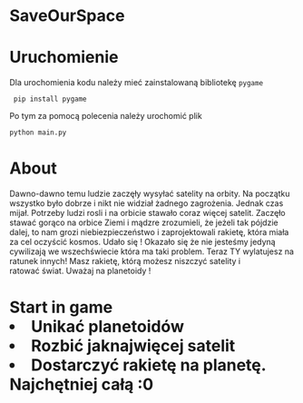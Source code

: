 # SaveOurSpace
<h1> Uruchomienie </h2>

Dla urochomienia kodu należy mieć zainstalowaną bibliotekę `pygame`
```
 pip install pygame
```
Po tym za pomocą polecenia należy urochomić plik
```
python main.py
```

<h1>About</h1>
Dawno-dawno temu ludzie zaczęły wysyłać satelity na orbity. Na początku wszystko było dobrze i nikt nie widział żadnego zagrożenia. Jednak czas mijał. Potrzeby ludzi rosli i na orbicie stawało coraz więcej satelit. Zaczęło stawać gorąco na orbice Ziemi i mądzre zrozumieli, że jeżeli tak pójdzie dalej, to nam grozi niebiezpieczeństwo i zaprojektowali rakietę, która miała za cel oczyścić kosmos. Udało się !
Okazało się że nie jesteśmy jedyną cywilizają we wszechświecie która ma taki problem.
Teraz TY wylatujesz na ratunek innych!
Masz rakietę, którą możesz niszczyć satelity i ratować świat. Uważaj na planetoidy !

<h1>Start in game</h2?
 Najpierw wybierz planetę i rakietę za pomocą klawisz :
 `Rght arrow`,`Left arrow`. Każdy wybór należy potwierdzać za pomocą klawisza `Enter`.
 Po dokonaniu tych czynności pojawisz się w kosmosie. Twoja prędkość będzie rosnąć, bo działa grawitacja.
 Na szczęście masz silnik rakietowy i nieograniczoną ilość paliwa, więc możesz starać się regulować tą prędkość.
 Użyj do tego klawiszów:
 `Up Arrow` oraz `Down Arrow`.
 Twoje cele te:
 
 - Unikać planetoidów
 - Rozbić jaknajwięcej satelit
 - Dostarczyć rakietę na planetę. Najchętniej całą :0
 


